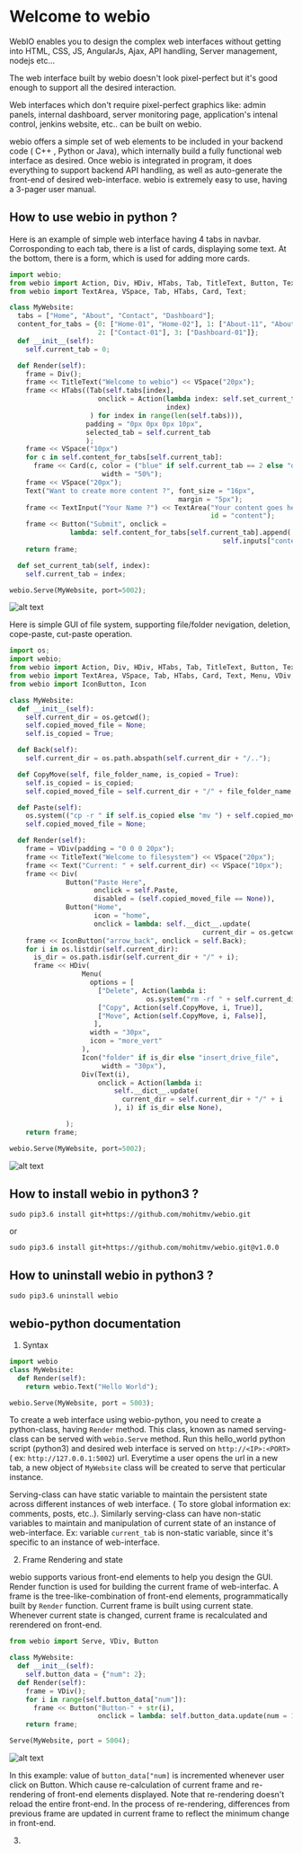 Welcome to webio
===================


WebIO enables you to design the complex web interfaces without getting into HTML, CSS, JS, AngularJs, Ajax,
API handling, Server management, nodejs etc...

The web interface built by webio doesn't look pixel-perfect but it's good enough to support all the desired interaction.

Web interfaces which don't require pixel-perfect graphics like: admin panels, internal dashboard, server monitoring page, application's intenal control, jenkins website, etc.. can be built on webio.

webio offers a simple set of web elements to be included in your backend code ( C++ , Python or Java), which internally
build a fully functional web interface as desired. Once webio is integrated in program, it does everything to support backend API handling, as well as auto-generate the front-end of desired web-interface.
webio is extremely easy to use, having a 3-pager user manual.



How to use webio in python ?
----------

Here is an example of simple web interface having 4 tabs in navbar. Corrosponding to each tab, there is a list of cards, displaying some text. At the bottom, there is a form, which is used for adding more cards.

```python
import webio;
from webio import Action, Div, HDiv, HTabs, Tab, TitleText, Button, TextInput
from webio import TextArea, VSpace, Tab, HTabs, Card, Text;

class MyWebsite:
  tabs = ["Home", "About", "Contact", "Dashboard"];
  content_for_tabs = {0: ["Home-01", "Home-02"], 1: ["About-11", "About-12"],
                      2: ["Contact-01"], 3: ["Dashboard-01"]};
  def __init__(self):
    self.current_tab = 0;

  def Render(self):
    frame = Div();
    frame << TitleText("Welcome to webio") << VSpace("20px");
    frame << HTabs((Tab(self.tabs[index],
                      onclick = Action(lambda index: self.set_current_tab(index),
                                       index)
                    ) for index in range(len(self.tabs))),
                   padding = "0px 0px 0px 10px",
                   selected_tab = self.current_tab
                   );
    frame << VSpace("10px")
    for c in self.content_for_tabs[self.current_tab]:
      frame << Card(c, color = ("blue" if self.current_tab == 2 else "default"),
                       width = "50%");
    frame << VSpace("20px");
    Text("Want to create more content ?", font_size = "16px",
                                          margin = "5px");
    frame << TextInput("Your Name ?") << TextArea("Your content goes here",
                                                  id = "content");
    frame << Button("Submit", onclick =
               lambda: self.content_for_tabs[self.current_tab].append(
                                                     self.inputs["content"]));
    return frame;

  def set_current_tab(self, index):
    self.current_tab = index;

webio.Serve(MyWebsite, port=5002);
```

![alt text](https://raw.githubusercontent.com/mohitmv/webio/master/docs/webio_demo_slow_gif.gif "webio demo")


Here is simple GUI of file system, supporting file/folder nevigation, deletion, cope-paste, cut-paste operation.

```python
import os;
import webio;
from webio import Action, Div, HDiv, HTabs, Tab, TitleText, Button, TextInput
from webio import TextArea, VSpace, Tab, HTabs, Card, Text, Menu, VDiv;
from webio import IconButton, Icon

class MyWebsite:
  def __init__(self):
    self.current_dir = os.getcwd();
    self.copied_moved_file = None;
    self.is_copied = True;

  def Back(self):
    self.current_dir = os.path.abspath(self.current_dir + "/..");

  def CopyMove(self, file_folder_name, is_copied = True):
    self.is_copied = is_copied;
    self.copied_moved_file = self.current_dir + "/" + file_folder_name;

  def Paste(self):
    os.system(("cp -r " if self.is_copied else "mv ") + self.copied_moved_file + " " + self.current_dir);
    self.copied_moved_file = None;

  def Render(self):
    frame = VDiv(padding = "0 0 0 20px");
    frame << TitleText("Welcome to filesystem") << VSpace("20px");
    frame << Text("Current: " + self.current_dir) << VSpace("10px");
    frame << Div(
              Button("Paste Here",
                     onclick = self.Paste,
                     disabled = (self.copied_moved_file == None)),
              Button("Home",
                     icon = "home",
                     onclick = lambda: self.__dict__.update(
                                                current_dir = os.getcwd())));
    frame << IconButton("arrow_back", onclick = self.Back);
    for i in os.listdir(self.current_dir):
      is_dir = os.path.isdir(self.current_dir + "/" + i);
      frame << HDiv(
                  Menu(
                    options = [
                      ["Delete", Action(lambda i: 
                                  os.system("rm -rf " + self.current_dir + "/" + i), i)],
                      ["Copy", Action(self.CopyMove, i, True)],
                      ["Move", Action(self.CopyMove, i, False)],
                     ],
                    width = "30px",
                    icon = "more_vert"
                  ),
                  Icon("folder" if is_dir else "insert_drive_file",
                       width = "30px"),
                  Div(Text(i),
                      onclick = Action(lambda i:
                          self.__dict__.update(
                            current_dir = self.current_dir + "/" + i
                          ), i) if is_dir else None),

              );
    return frame;

webio.Serve(MyWebsite, port=5002);
```



![alt text](https://i.imgur.com/A5c2SuS.gif "webio demo filesystem")



How to install webio in python3 ?
----------
`sudo pip3.6 install git+https://github.com/mohitmv/webio.git`

or

`sudo pip3.6 install git+https://github.com/mohitmv/webio.git@v1.0.0`

How to uninstall webio in python3 ?
----------
`sudo pip3.6 uninstall webio`


webio-python documentation
----------

1. Syntax

```python
import webio
class MyWebsite:
  def Render(self):
    return webio.Text("Hello World");

webio.Serve(MyWebsite, port = 5003);
```

To create a web interface using webio-python, you need to create a python-class, having `Render` method. This class, known as named serving-class can be served with `webio.Serve` method. Run this hello_world python script (python3) and desired web interface is served on `http://<IP>:<PORT>` ( ex: `http://127.0.0.1:5002`) url. Everytime a user opens the url in a new tab, a new object of `MyWebsite` class will be created to serve that perticular instance.

Serving-class can have static variable to maintain the persistent state across different instances of web interface. ( To store global information ex: comments, posts, etc..). Similarly serving-class can have non-static variables to maintain and manipulation of current state of an instance of web-interface. Ex: variable `current_tab` is non-static variable, since it's specific to an instance of web-interface.

2. Frame Rendering and state 

webio supports various front-end elements to help you design the GUI. Render function is used for building the current frame of web-interfac. A frame is the tree-like-combination of front-end elements, programmatically built by `Render` function. Current frame is built using current state. Whenever current state is changed, current frame is recalculated and rerendered on front-end.

```python
from webio import Serve, VDiv, Button

class MyWebsite:
  def __init__(self):
    self.button_data = {"num": 2};
  def Render(self):
    frame = VDiv(); 
    for i in range(self.button_data["num"]):
      frame << Button("Button-" + str(i),
                      onclick = lambda: self.button_data.update(num = 1+self.button_data["num"]));
    return frame;

Serve(MyWebsite, port = 5004);
```
![alt text](https://i.imgur.com/2WwVRv4.gif "webio demo2")

In this example: value of `button_data["num]` is incremented whenever user click on Button. Which cause re-calculation of current frame and re-rendering of front-end elements displayed. Note that re-rendering doesn't reload the entire front-end. In the process of re-rendering, differences from previous frame are updated in current frame to reflect the minimum change in front-end.


3. 

